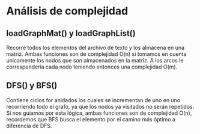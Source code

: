 # Análisis de complejidad
## loadGraphMat() y loadGraphList()
Recorre todos los elementos del archivo de texto y los almacena en una matriz. Ambas funciones son de complejidad O(n) si tomamos en cuenta unicamente los nodos que son almacenados en la matriz. A los arcos le correspendería cada nodo teniendo entonces una complejidad O(m).
## DFS() y BFS()
Contiene ciclos for anidados los cuales se incrementan de uno en uno recorriendo todo el grafo, ya que los nodos ya visitados no serán repetidos. Si nos guiamos por esta lógica, ambas funciones son de complejidad O(n), recordemos que BFS busca el elemento por el camino más óptimo a diferencia de DFS. 
